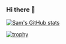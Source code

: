 ### Hi there 👋
[![Sam's GitHub stats](https://github-readme-stats.vercel.app/api?username=miscsamchris&show_icons=true&theme=dark)](https://github.com/miscsamchris/github-readme-stats)

[![trophy](https://github-profile-trophy.vercel.app/?username=miscsamchris)](https://github.com/miscsamchris/github-profile-trophy)




<!--
**miscsamchris/miscsamchris** is a ✨ _special_ ✨ repository because its `README.md` (this file) appears on your GitHub profile.

Here are some ideas to get you started:


- 🔭 I’m currently working on ...
- 🌱 I’m currently learning ...
- 👯 I’m looking to collaborate on ...
- 🤔 I’m looking for help with ...
- 💬 Ask me about ...
- 📫 How to reach me: ...
- 😄 Pronouns: ...
- ⚡ Fun fact: ...
-->
